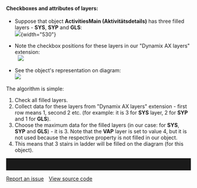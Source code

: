 #### Checkboxes and attributes of layers:

-   Suppose that object **ActivitiesMain (Aktivitätsdetails)** has three
    filled layers - **SYS**, **SYP** and **GLS**:  
    ![](//images.ctfassets.net/utx1h0gfm1om/3hnN9kPrL2MGyMQOguU4oi/5943cb8668bb0251c90887be842217fd/329309.png){width="530"}

<!-- -->

-   Note the checkbox positions for these layers in our "Dynamix AX
    layers" extension:  
      ![](//images.ctfassets.net/utx1h0gfm1om/3RptqY6kd28sc0WCOcaGaA/044ea81e05ac5f0427cde962f8e06a48/329428.png)

<!-- -->

-   See the object's representation on diagram:  
    ![](//images.ctfassets.net/utx1h0gfm1om/I9THXKxgQKG8IwUQoqmAu/9b895b76df5ba9535ec18febc04ac6ec/329312.png)

The algorithm is simple:

1.  Check all filled layers.
2.  Collect data for these layers from "Dynamix AX layers" extension -
    first row means 1, second 2 etc. (for example: it is 3 for **SYS**
    layer, 2 for **SYP** and 1 for **GLS**).
3.  Choose the maximum data for the filled layers (in our case: for
    **SYS**, **SYP** and **GLS**) - it is 3. Note that the **VAP** layer
    is set to value 4, but it is not used because the respective
    property is not filled in our object.
4.  This means that 3 stairs in ladder will be filled on the diagram
    (for this object).



<hr style="padding-top:2rem" />
<a href="https://github.com/process4/docs/issues" target="_blank" class="bgw btn btn-primary btn-lg shadow-sm">Report an issue</a>
<a href="https://github.com/process4/docs" target="_blank" class="bgw btn btn-primary btn-lg shadow-sm" style="margin-left:10px;">View source code</a>